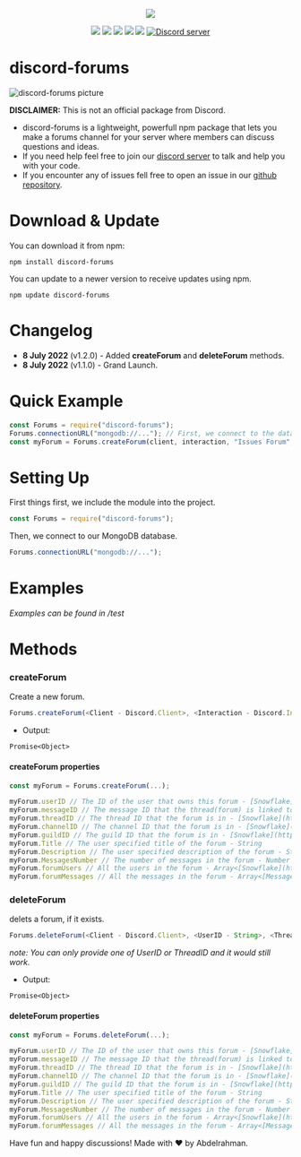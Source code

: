 <p align="center"><a href="https://nodei.co/npm/discord-forums/"><img src="https://nodei.co/npm/discord-forums.png"></a></p>
<p align="center"><img src="https://img.shields.io/npm/v/discord-forums"> <img src="https://img.shields.io/github/repo-size/Abdelrahman-Mohammad/discord-forums"> <img src="https://img.shields.io/npm/l/discord-forums"> <img src="https://img.shields.io/github/contributors/Abdelrahman-Mohammad/discord-forums"> <img src="https://img.shields.io/github/package-json/dependency-version/Abdelrahman-Mohammad/discord-forums/mongoose">
  <a href="https://discord.gg/rk7cVyk"><img src="https://discordapp.com/api/guilds/753938142246994031/widget.png" alt="Discord server"/></a></p>

# discord-forums

![discord-forums picture](https://i.ibb.co/DbV86bj/discord-forums.jpg)

**DISCLAIMER:** This is not an official package from Discord.

- discord-forums is a lightweight, powerfull npm package that lets you make a forums channel for your server where members can discuss questions and ideas.
- If you need help feel free to join our <a href="https://discord.gg/hnzXhDh">discord server</a> to talk and help you with your code.
- If you encounter any of issues fell free to open an issue in our <a href="https://github.com/Abdelrahman-Mohammad/discord-forums/issues">github repository</a>.

# Download & Update

You can download it from npm:

```cli
npm install discord-forums
```

You can update to a newer version to receive updates using npm.

```cli
npm update discord-forums
```

# Changelog

- **8 July 2022** (v1.2.0) - Added **createForum** and **deleteForum** methods.
- **8 July 2022** (v1.1.0) - Grand Launch.

# Quick Example

```js
const Forums = require("discord-forums");
Forums.connectionURL("mongodb://..."); // First, we connect to the database.
const myForum = Forums.createForum(client, interaction, "Issues Forum", "Issue Title", "Issue Description"); // Then, we create our forum.
```

# Setting Up

First things first, we include the module into the project.

```js
const Forums = require("discord-forums");
```

Then, we connect to our MongoDB database.

```js
Forums.connectionURL("mongodb://...");
```

# Examples

_Examples can be found in /test_

# Methods

### **createForum**

Create a new forum.

```js
Forums.createForum(<Client - Discord.Client>, <Interaction - Discord.Interaction>, <ForumHeader - String | "New Forum">, <ForumTitleLabel - String | "Title">, <ForumDescriptionLabel - String | "Description">);
```

- Output:

```
Promise<Object>
```

#### **createForum properties**

```js
const myForum = Forums.createForum(...);

myForum.userID // The ID of the user that owns this forum - [Snowflake](https://discord.js.org/#/docs/discord.js/stable/typedef/Snowflake)
myForum.messageID // The message ID that the thread(forum) is linked to - [Snowflake](https://discord.js.org/#/docs/discord.js/stable/typedef/Snowflake)
myForum.threadID // The thread ID that the forum is in - [Snowflake](https://discord.js.org/#/docs/discord.js/stable/typedef/Snowflake)
myForum.channelID // The channel ID that the forum is in - [Snowflake](https://discord.js.org/#/docs/discord.js/stable/typedef/Snowflake)
myForum.guildID // The guild ID that the forum is in - [Snowflake](https://discord.js.org/#/docs/discord.js/stable/typedef/Snowflake)
myForum.Title // The user specified title of the forum - String
myForum.Description // The user specified description of the forum - String
myForum.MessagesNumber // The number of messages in the forum - Number
myForum.forumUsers // All the users in the forum - Array<[Snowflake](https://discord.js.org/#/docs/discord.js/stable/typedef/Snowflake)>
myForum.forumMessages // All the messages in the forum - Array<[Message](https://discord.js.org/#/docs/discord.js/stable/class/Message)>
```

### **deleteForum**

delets a forum, if it exists.

```js
Forums.deleteForum(<Client - Discord.Client>, <UserID - String>, <ThreadID - String>);
```

_note: You can only provide one of UserID or ThreadID and it would still work._

- Output:

```
Promise<Object>
```

#### **deleteForum properties**

```js
const myForum = Forums.deleteForum(...);

myForum.userID // The ID of the user that owns this forum - [Snowflake](https://discord.js.org/#/docs/discord.js/stable/typedef/Snowflake)
myForum.messageID // The message ID that the thread(forum) is linked to - [Snowflake](https://discord.js.org/#/docs/discord.js/stable/typedef/Snowflake)
myForum.threadID // The thread ID that the forum is in - [Snowflake](https://discord.js.org/#/docs/discord.js/stable/typedef/Snowflake)
myForum.channelID // The channel ID that the forum is in - [Snowflake](https://discord.js.org/#/docs/discord.js/stable/typedef/Snowflake)
myForum.guildID // The guild ID that the forum is in - [Snowflake](https://discord.js.org/#/docs/discord.js/stable/typedef/Snowflake)
myForum.Title // The user specified title of the forum - String
myForum.Description // The user specified description of the forum - String
myForum.MessagesNumber // The number of messages in the forum - Number
myForum.forumUsers // All the users in the forum - Array<[Snowflake](https://discord.js.org/#/docs/discord.js/stable/typedef/Snowflake)>
myForum.forumMessages // All the messages in the forum - Array<[Message](https://discord.js.org/#/docs/discord.js/stable/class/Message)>
```

Have fun and happy discussions! Made with ❤ by Abdelrahman.
